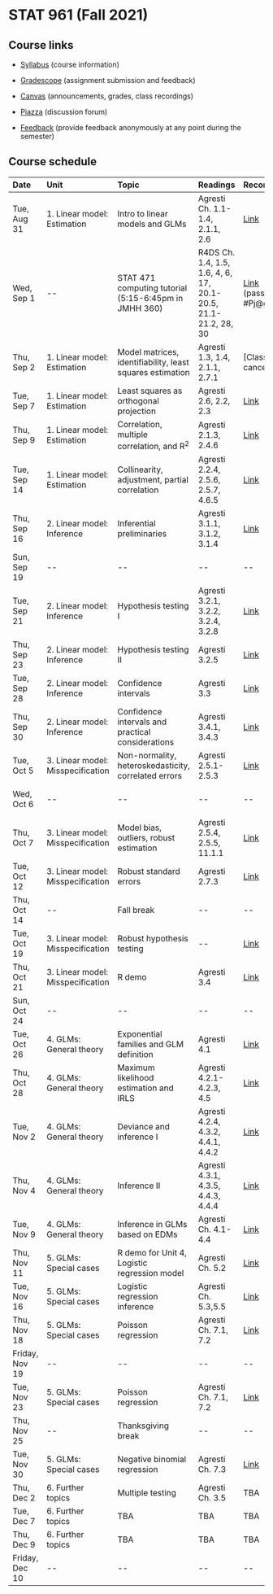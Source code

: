 # STAT 961 (Fall 2021)

## Course links

- [Syllabus](https://apps.wharton.upenn.edu/syllabi/2021C/STAT961001/) (course information)

- [Gradescope](https://www.gradescope.com/courses/285243) (assignment submission and feedback)

- [Canvas](https://canvas.upenn.edu/courses/1597407) (announcements, grades, class recordings)

- [Piazza](https://piazza.com/upenn/fall2021/stat961) (discussion forum)

- [Feedback](https://forms.gle/GbkRzddrwLgBkdCd7) (provide feedback anonymously at any point during the semester)

## Course schedule

Date | Unit | Topic | Readings | Recording | Assignments
:---|:---|:---|:---|:---|:---
Tue, Aug 31 | 1. Linear model: Estimation | Intro to linear models and GLMs | Agresti Ch. 1.1-1.4, 2.1.1, 2.6 | [Link](https://upenn.hosted.panopto.com/Panopto/Pages/Viewer.aspx?id=8f8fce8e-4782-40ce-ab35-ad8e0104e937) | --
Wed, Sep 1 | -- | STAT 471 computing tutorial (5:15-6:45pm in JMHH 360) | R4DS Ch. 1.4, 1.5, 1.6, 4, 6, 17, 20.1-20.5, 21.1-21.2, 28, 30 | [Link](https://upenn.zoom.us/rec/share/6UUjphmFPKqiqIDAGsnkghStcS6A3pIirfTkTur6PbT4kfZazZGnFE1SpX0hEVr6.FeuY7QKCsy0FQjFb?startTime=1630531029000) (passcode #Pj@gnL1) | [Homework 0](https://github.com/Katsevich-Teaching/stat-961-fall-2021/blob/main/homework/homework-0/homework-0.pdf) due at 11:59pm
Thu, Sep 2 | 1. Linear model: Estimation | Model matrices, identifiability, least squares estimation | Agresti 1.3, 1.4, 2.1.1, 2.7.1 | [Class canceled] | --
Tue, Sep 7 | 1. Linear model: Estimation | Least squares as orthogonal projection | Agresti 2.6, 2.2, 2.3 | [Link](https://upenn.hosted.panopto.com/Panopto/Pages/Viewer.aspx?id=8115c14f-b358-4dd2-a5f9-ad980150155a) | --
Thu, Sep 9 | 1. Linear model: Estimation | Correlation, multiple correlation, and R<sup>2</sup> | Agresti 2.1.3, 2.4.6 | [Link](https://upenn.hosted.panopto.com/Panopto/Pages/Viewer.aspx?id=ad767311-657e-4caa-a384-ad9d00e251a6) | --
Tue, Sep 14 | 1. Linear model: Estimation | Collinearity, adjustment, partial correlation | Agresti 2.2.4, 2.5.6, 2.5.7, 4.6.5 | [Link](https://upenn.hosted.panopto.com/Panopto/Pages/Viewer.aspx?id=e93f7d88-0ea9-4d9d-9efc-ad9f0111ecc4) | --
Thu, Sep 16 | 2. Linear model: Inference | Inferential preliminaries| Agresti 3.1.1, 3.1.2, 3.1.4 | [Link](https://upenn.hosted.panopto.com/Panopto/Pages/Viewer.aspx?id=eea54201-8df6-40cd-83ae-ada20144460c) | --
Sun, Sep 19 | -- | -- | -- | -- | [Homework 1](https://github.com/Katsevich-Teaching/stat-961-fall-2021/blob/main/homework/homework-1/homework-1.pdf) due at 11:59pm
Tue, Sep 21 | 2. Linear model: Inference | Hypothesis testing I | Agresti 3.2.1, 3.2.2, 3.2.4, 3.2.8 | [Link](https://upenn.hosted.panopto.com/Panopto/Pages/Viewer.aspx?id=6ef17054-e5b9-40f4-967a-ada20118b1c6) | --
Thu, Sep 23 | 2. Linear model: Inference | Hypothesis testing II | Agresti 3.2.5 | [Link](https://upenn.hosted.panopto.com/Panopto/Pages/Viewer.aspx?id=392d4021-ac55-4543-a15d-adab017f5dde) | --
Tue, Sep 28 | 2. Linear model: Inference | Confidence intervals | Agresti 3.3 | [Link](https://upenn.hosted.panopto.com/Panopto/Pages/Viewer.aspx?id=7fa587eb-95b6-466b-96bd-adb0013fbdd8) | --
Thu, Sep 30 | 2. Linear model: Inference | Confidence intervals and practical considerations | Agresti 3.4.1, 3.4.3 | [Link](https://upenn.hosted.panopto.com/Panopto/Pages/Viewer.aspx?id=84084a14-0725-4ee7-8178-adb300c40e37) | --
Tue, Oct 5 | 3. Linear model: Misspecification | Non-normality, heteroskedasticity, correlated errors | Agresti 2.5.1-2.5.3 | [Link](https://upenn.hosted.panopto.com/Panopto/Pages/Viewer.aspx?id=efdf7361-9ac1-4fa4-8b61-adb701483c21) | --
Wed, Oct 6 | -- | -- | -- | -- | [Homework 2](https://github.com/Katsevich-Teaching/stat-961-fall-2021/blob/main/homework/homework-2/homework-2.pdf) due at 11:59pm
Thu, Oct 7 | 3. Linear model: Misspecification | Model bias, outliers, robust estimation | Agresti 2.5.4, 2.5.5, 11.1.1 | [Link](https://upenn.hosted.panopto.com/Panopto/Pages/Viewer.aspx?id=f70f77d4-1bb5-4590-8179-adb9012604d0) | --
Tue, Oct 12 | 3. Linear model: Misspecification | Robust standard errors | Agresti 2.7.3 | [Link](https://upenn.hosted.panopto.com/Panopto/Pages/Viewer.aspx?id=15ba5829-386a-49cb-a818-adb9016a0358) | --
Thu, Oct 14 | -- | Fall break | -- | -- | --
Tue, Oct 19 | 3. Linear model: Misspecification | Robust hypothesis testing | -- | [Link](https://upenn.hosted.panopto.com/Panopto/Pages/Viewer.aspx?id=60a7891d-4bff-4995-8466-adc0001d6888) | --
Thu, Oct 21 | 3. Linear model: Misspecification | R demo | Agresti 3.4 | [Link](https://upenn.hosted.panopto.com/Panopto/Pages/Viewer.aspx?id=f2c80b19-3780-4350-bf5e-adc000248084) | --
Sun, Oct 24 | -- | -- | -- | -- | [Homework 3](https://github.com/Katsevich-Teaching/stat-961-fall-2021/blob/main/homework/homework-3/homework-3.pdf) due at 11:59pm
Tue, Oct 26 | 4. GLMs: General theory | Exponential families and GLM definition | Agresti 4.1 | [Link](https://upenn.hosted.panopto.com/Panopto/Pages/Viewer.aspx?id=7aa72123-bd63-4b2e-a955-adca00feaa2d) | --
Thu, Oct 28 | 4. GLMs: General theory | Maximum likelihood estimation and IRLS | Agresti 4.2.1-4.2.3, 4.5 | [Link](https://upenn.hosted.panopto.com/Panopto/Pages/Viewer.aspx?id=ef297513-da5b-491b-93aa-adca013df450) | --
Tue, Nov 2 | 4. GLMs: General theory | Deviance and inference I | Agresti 4.2.4, 4.3.2, 4.4.1, 4.4.2 | [Link](https://upenn.hosted.panopto.com/Panopto/Pages/Viewer.aspx?id=c2cd5706-6436-4879-a30f-adcf01697b19) | --
Thu, Nov 4 | 4. GLMs: General theory | Inference II | Agresti 4.3.1, 4.3.5, 4.4.3, 4.4.4 | [Link](https://upenn.hosted.panopto.com/Panopto/Pages/Viewer.aspx?id=8b164bb6-43df-427d-9d93-add40135f0f5)  | --
Tue, Nov 9 | 4. GLMs: General theory | Inference in GLMs based on EDMs | Agresti Ch. 4.1-4.4 | [Link](https://upenn.hosted.panopto.com/Panopto/Pages/Viewer.aspx?id=35d40a03-cd61-4890-a04e-add70177c070)  | --
Thu, Nov 11 | 5. GLMs: Special cases | R demo for Unit 4, Logistic regression model | Agresti Ch. 5.2 | [Link](https://upenn.hosted.panopto.com/Panopto/Pages/Viewer.aspx?id=ace4bec3-9c89-4576-abcd-adda00f2f5c9) | --
Tue, Nov 16 | 5. GLMs: Special cases | Logistic regression inference | Agresti Ch. 5.3,5.5 | [Link](https://upenn.hosted.panopto.com/Panopto/Pages/Viewer.aspx?id=cd4eebea-a82f-46e9-94f6-adde014f23df) | --
Thu, Nov 18 | 5. GLMs: Special cases | Poisson regression  | Agresti Ch. 7.1, 7.2 | [Link](https://upenn.hosted.panopto.com/Panopto/Pages/Viewer.aspx?id=6042fca6-f849-4652-a2d4-adde0164d435) | --
Friday, Nov 19 | -- | -- | -- | -- | [Homework 4](https://github.com/Katsevich-Teaching/stat-961-fall-2021/blob/main/homework/homework-4/homework-4.pdf) due at 11:59pm
Tue, Nov 23 | 5. GLMs: Special cases | Poisson regression  | Agresti Ch. 7.1, 7.2 | [Link](https://upenn.hosted.panopto.com/Panopto/Pages/Viewer.aspx?id=7c09ca84-4b40-4c45-aafb-ade40148be64) | --
Thu, Nov 25 | -- | Thanksgiving break | -- | -- | --
Tue, Nov 30 | 5. GLMs: Special cases | Negative binomial regression  | Agresti Ch. 7.3 | [Link](https://upenn.hosted.panopto.com/Panopto/Pages/Viewer.aspx?id=3ac4acd3-122a-47ac-a24a-ade40166df45) | --
Thu, Dec 2 | 6. Further topics | Multiple testing  | Agresti Ch. 3.5 | TBA | --
Tue, Dec 7 | 6. Further topics | TBA  | TBA | TBA | --
Thu, Dec 9 | 6. Further topics | TBA  | TBA | TBA | --
Friday, Dec 10 | -- | -- | -- | -- | [Homework 5](https://github.com/Katsevich-Teaching/stat-961-fall-2021/blob/main/homework/homework-5/homework-5.pdf) due at 11:59pm
